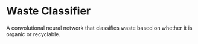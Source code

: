 # Waste Classifier
A convolutional neural network that classifies waste based on whether it is organic or recyclable.
